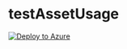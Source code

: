 # testAssetUsage
[![Deploy to Azure](https://aka.ms/deploytoazurebutton)](https%3A%2F%2Fraw.githubusercontent.com%2Fvanaldi%2FtestAssetUsage%2Fmain%2FsqlDB_deployment.json%3Ftoken%3DGHSAT0AAAAAAB5AYNBW5I5AIHA2IF6PW5BSY6RNA4Q)
